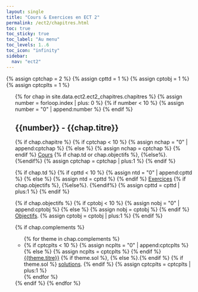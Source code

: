 ```yaml
---
layout: single
title: "Cours & Exercices en ECT 2"
permalink: /ect2/chapitres.html
toc: true
toc_sticky: true
toc_label: "Au menu"
toc_levels: 1..6
toc_icon: "infinity"
sidebar:
  nav: "ect2"
---
```


{% assign cptchap = 2 %}
{% assign cpttd = 1 %}
{% assign cptobj = 1 %}
{% assign cptcplts = 1 %}

<ul start="0" style="list-style-type:none">
{% for chap in site.data.ect2.ect2_chapitres.chapitres %}
 {% assign number = forloop.index | plus: 0 %}
 {% if number < 10 %}
  {% assign number = "0" | append:number %}
 {% endif %}

 <li>
 <h2 class="mycss" id="chap_{{number}}">{{number}} - {{chap.titre}}
 </h2>
  {% if chap.chapitre %}
   {% if cptchap < 10 %}
    {% assign nchap = "0" | append:cptchap %}
    {% else %}
    {% assign nchap = cptchap %}
   {% endif %}
   <a href="./chapitres/ect2-chap{{nchap}}.pdf">Cours</a>
   {% if chap.td or chap.objectifs %}, {%else%}. {%endif%}
   {% assign cptchap = cptchap | plus:1 %}
  {% endif %}

 {% if chap.td %}
  {% if cpttd < 10 %}
   {% assign ntd = "0" | append:cpttd %}
   {% else %}
   {% assign ntd = cpttd %}
  {% endif %}
   <a href="./exercices/ect2-exos_e{{ntd}}.pdf">Exercices</a>
   {% if chap.objectifs %}, {%else%}. {%endif%}
  {% assign cpttd = cpttd | plus:1 %}
 {% endif %}

 {% if chap.objectifs %}
  {% if cptobj < 10 %}
   {% assign nobj = "0" | append:cptobj %}
   {% else %}
   {% assign nobj = cptobj %}
  {% endif %}
 <a href="./objectifs/ect2-objectifs{{nobj}}.pdf">Objectifs</a>.
 {% assign cptobj = cptobj | plus:1 %}
 {% endif %}

 {% if chap.complements %}
 <ul>
 {% for theme in chap.complements %}
  <li>
  {% if cptcplts < 10 %}
    {% assign ncplts = "0" | append:cptcplts %}
    {% else %}
    {% assign ncplts = cptcplts %}
   {% endif %}
   <a href="./complements/ect2-cplts_e{{ncplts}}.pdf">{{theme.titre}}</a>
   {% if theme.sol %}, {% else %}.{% endif %}
   {% if theme.sol %}
    <a href="./complements/ect2-cplts_s{{ncplts}}.pdf">solutions</a>.
   {% endif %}
   {% assign cptcplts = cptcplts | plus:1 %}
  </li>
  {% endfor %}
 </ul>
 {% endif %}
{% endfor %}